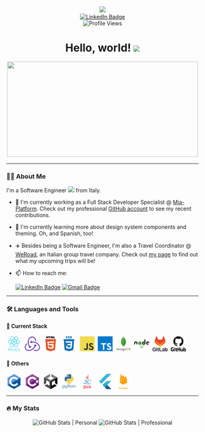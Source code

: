 <div id="header" align="center">
  <img src="https://media.giphy.com/media/v1.Y2lkPTc5MGI3NjExZ3VmaXd0eTJ5bW5xeGd6bDVpMDc2ZGgxNHRrazRydWplZHJjYjJsbiZlcD12MV9pbnRlcm5hbF9naWZfYnlfaWQmY3Q9Zw/QDjpIL6oNCVZ4qzGs7/giphy.gif" width="150" />
  <div id="badges">
    <a href="https://www.linkedin.com/in/riccardo-corona">
      <img src="https://img.shields.io/badge/LinkedIn-blue?style=for-the-badge&logo=linkedin&logoColor=white" alt="LinkedIn Badge" />
    </a>
  </div>
  <img src="https://komarev.com/ghpvc/?username=Wolverick1996&style=flat-square&color=blue" alt="Profile Views" />
  <h1>
    Hello, world!
    <img src="https://media.giphy.com/media/hvRJCLFzcasrR4ia7z/giphy.gif" width="30" />
  </h1>
</div>

<div align="center">
  <img src="https://media.giphy.com/media/v1.Y2lkPTc5MGI3NjExdWJkZ21pcTQ4dHRxZzg5djVwYTJ3cG9wcWkycXNzNmJzNnMyenhuaSZlcD12MV9pbnRlcm5hbF9naWZfYnlfaWQmY3Q9Zw/QNFhOolVeCzPQ2Mx85/giphy.gif" width="500" height="250" />
</div>

---

### 👨‍💻 About Me

I'm a Software Engineer <img src="https://media.giphy.com/media/WUlplcMpOCEmTGBtBW/giphy.gif" width="30"> from Italy.

- 🔭 I'm currently working as a Full Stack Developer Specialist @ [Mia-Platform](https://mia-platform.eu).
  Check out my professional [GitHub account](https://github.com/RiccardoCorona-MiaPlatform) to see my recent contributions.
- 🌱 I'm currently learning more about design system components and theming. Oh, and Spanish, too!
- ✈️ Besides being a Software Engineer, I'm also a Travel Coordinator @ [WeRoad](https://www.weroad.it), an Italian group travel company.
  Check out [my page](https://www.weroad.it/coordinatori/riccardo-corona) to find out what my upcoming trips will be!
- 📫 How to reach me:

  [![LinkedIn Badge](https://img.shields.io/badge/LinkedIn-0077B5?style=flat&logo=LinkedIn&logoColor=white)](https://www.linkedin.com/in/riccardo-corona)
  [![Gmail Badge](https://img.shields.io/badge/Gmail-D14836?style=flat&logo=Gmail&logoColor=white)](mailto:corona.riccardo96@gmail.com)

---

### 🛠️ Languages and Tools

#### 🔋 Current Stack

<div>
  <img src="https://github.com/devicons/devicon/blob/master/icons/react/react-original-wordmark.svg" title="React" alt="React" width="40" height="40" />&nbsp;
  <img src="https://github.com/devicons/devicon/blob/master/icons/redux/redux-original.svg" title="Redux" alt="Redux " width="40" height="40" />&nbsp;
  <img src="https://github.com/devicons/devicon/blob/master/icons/html5/html5-original-wordmark.svg" title="HTML5" alt="HTML" width="40" height="40" />&nbsp;
  <img src="https://github.com/devicons/devicon/blob/master/icons/css3/css3-plain-wordmark.svg"  title="CSS3" alt="CSS" width="40" height="40" />&nbsp;
  <img src="https://github.com/devicons/devicon/blob/master/icons/javascript/javascript-original.svg" title="JavaScript" alt="JavaScript" width="40" height="40" />&nbsp;
  <img src="https://github.com/devicons/devicon/blob/master/icons/typescript/typescript-original.svg" title="TypeScript" alt="TypeScript" width="40" height="40" />&nbsp;
  <img src="https://github.com/devicons/devicon/blob/master/icons/mongodb/mongodb-original-wordmark.svg" title="MongoDB" alt="MongoDB" width="40" height="40" />&nbsp;
  <img src="https://github.com/devicons/devicon/blob/master/icons/nodejs/nodejs-original-wordmark.svg" title="NodeJS" alt="NodeJS" width="40" height="40" />&nbsp;
  <img src="https://github.com/devicons/devicon/blob/master/icons/gitlab/gitlab-original-wordmark.svg" title="GitLab" alt="GitLab" width="40" height="40" />&nbsp;
  <img src="https://github.com/devicons/devicon/blob/master/icons/github/github-original-wordmark.svg" title="GitHub" alt="GitHub" width="40" height="40" />
</div>

#### 🧰 Others

<div>
  <img src="https://github.com/devicons/devicon/blob/master/icons/c/c-original.svg" title="C" alt="C" width="40" height="40" />&nbsp;
  <img src="https://github.com/devicons/devicon/blob/master/icons/csharp/csharp-original.svg" title="C#" alt="C#" width="40" height="40" />&nbsp;
  <img src="https://github.com/devicons/devicon/blob/master/icons/unity/unity-original.svg" title="Unity" alt="Unity" width="40" height="40" />&nbsp;
  <img src="https://github.com/devicons/devicon/blob/master/icons/python/python-original-wordmark.svg" title="Python" alt="Python" width="40" height="40" />&nbsp;
  <img src="https://github.com/devicons/devicon/blob/master/icons/java/java-original-wordmark.svg" title="Java" alt="Java" width="40" height="40" />&nbsp;
  <img src="https://github.com/devicons/devicon/blob/master/icons/flutter/flutter-original.svg" title="Flutter" alt="Flutter" width="40" height="40" />&nbsp;
  <img src="https://github.com/devicons/devicon/blob/master/icons/firebase/firebase-plain-wordmark.svg" title="Firebase" alt="Firebase" width="40" height="40" />
</div>

---

### 🔥 My Stats

<div align="center">
  <img align="center" src="https://wolverick1996-git-master-riccardos-projects-217bcb44.vercel.app/api?username=Wolverick1996&hide_border=true&theme=ayu-mirage&card_width=350&rank_icon=github&show_icons=true&include_all_commits=true&custom_title=GitHub%20Stats%20|%20Personal&show=reviews,discussions_started,discussions_answered,prs_merged" title="GitHub Stats | Personal" alt="GitHub Stats | Personal" />
  <img align="center" src="https://github-readme-stats-git-master-riccardos-projects-3fbdb6cd.vercel.app/api?username=RiccardoCorona-MiaPlatform&hide_border=true&theme=catppuccin_mocha&card_width=350&rank_icon=github&show_icons=true&include_all_commits=true&custom_title=GitHub%20Stats%20|%20Professional&show=reviews,discussions_started,discussions_answered,prs_merged" title="GitHub Stats | Professional" alt="GitHub Stats | Professional" />
</div>

<!--
**Wolverick1996/Wolverick1996** is a ✨ _special_ ✨ repository because its `README.md` (this file) appears on your GitHub profile.

Here are some ideas to get you started:

- 🔭 I’m currently working on ...
- 🌱 I’m currently learning ...
- 👯 I’m looking to collaborate on ...
- 🤔 I’m looking for help with ...
- 💬 Ask me about ...
- 📫 How to reach me: ...
- 😄 Pronouns: ...
- ⚡ Fun fact: ...
-->
